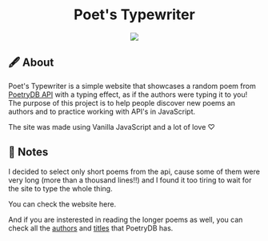 <h1 align="center">Poet's Typewriter</h1>

<div align="center">
  <img src="https://imgur.com/zRVWiex.gif">
</div>

## 🖋 About
Poet's Typewriter is a simple website that showcases a random poem from [PoetryDB API](https://poetrydb.org/index.html) with a typing effect, as if the authors were typing it to you! The purpose of this project is to help people discover new poems an authors and to practice working with API's in JavaScript.

The site was made using Vanilla JavaScript and a lot of love ♡

## 📝 Notes
I decided to select only short poems from the api, cause some of them were very long (more than a thousand lines!!) and I found it too tiring to wait for the site to type the whole thing.

You can check the website here. 

And if you are insterested in reading the longer poems as well, you can check all the [authors](https://poetrydb.org/authors) and [titles](https://poetrydb.org/titles) that PoetryDB has.
